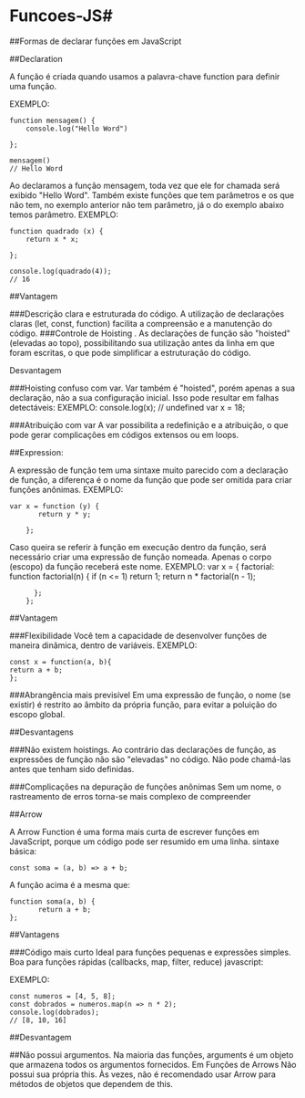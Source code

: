 # Funcoes-JS#
##Formas de declarar funções em JavaScript

##Declaration

A função é criada quando usamos a palavra-chave function para definir uma função. 

EXEMPLO:
	
 	function mensagem() {
		console.log("Hello Word")
	
	};
	
	mensagem()
	// Hello Word

Ao declaramos a função mensagem, toda vez que ele for chamada será exibido "Hello Word". Também existe funções que tem parâmetros e os que não tem, no exemplo anterior não tem parâmetro, já o do exemplo abaixo temos parâmetro.
EXEMPLO:

	function quadrado (x) {
		return x * x;
	
	};
	
	console.log(quadrado(4));
	// 16

##Vantagem

###Descrição clara e estruturada do código.
A utilização de declarações claras (let, const, function) facilita a compreensão e a manutenção do código.
###Controle de Hoisting .
As declarações de função são "hoisted" (elevadas ao topo), possibilitando sua utilização antes da linha em que foram escritas, o que pode simplificar a estruturação do código.
	

Desvantagem

###Hoisting confuso com var.
Var também é "hoisted", porém apenas a sua declaração, não a sua configuração inicial.  Isso pode resultar em falhas detectáveis:
	EXEMPLO: 
		console.log(x); // undefined
		var x = 18;


###Atribuição com var
A var possibilita a redefinição e a atribuição, o que pode gerar complicações em códigos extensos ou em loops.





##Expression:
	
A expressão de função tem uma sintaxe muito parecido com a declaração de função, a diferença é o nome da função que pode ser omitida para criar funções anônimas.
EXEMPLO:
	
 	var x = function (y) {
  		   return y * y;
		
		};

Caso queira se referir à função em execução dentro da função, será necessário criar uma expressão de função nomeada.  Apenas o corpo (escopo) da função receberá este nome.
EXEMPLO:
		var x = {
  		  factorial: function factorial(n) {
    		     if (n <= 1) return 1;
    		     return n * factorial(n - 1);
 			 
		  };
		};



##Vantagem

###Flexibilidade
Você tem a capacidade de desenvolver funções de maneira dinâmica, dentro de variáveis.
EXEMPLO:

	const x = function(a, b){
 	return a + b; 
  	};
	
###Abrangência mais previsível
Em uma expressão de função, o nome (se existir) é restrito ao âmbito da própria função, para evitar a poluição do escopo global.


##Desvantagens

###Não existem hoistings.
 Ao contrário das declarações de função, as expressões de função não são "elevadas" no código.  Não pode chamá-las antes que tenham sido definidas.
 
###Complicações na depuração de funções anônimas
Sem um nome, o rastreamento de erros torna-se mais complexo de compreender


##Arrow

A Arrow Function é uma forma mais curta de escrever funções em JavaScript, porque um código pode ser resumido em uma linha.
sintaxe básica:
	
 	const soma = (a, b) => a + b;
	
A função acima é a mesma que:
	
 	function soma(a, b) {
           return a + b;
	};

##Vantagens

###Código mais curto
Ideal para funções pequenas e expressões simples.
Boa para funções rápidas (callbacks, map, filter, reduce)
javascript:

EXEMPLO:
	
 	const numeros = [4, 5, 8];
	const dobrados = numeros.map(n => n * 2);
	console.log(dobrados);
 	// [8, 10, 16]


##Desvantagem

##Não possui argumentos.
Na maioria das funções, arguments é um objeto que armazena todos os argumentos fornecidos.  Em Funções de Arrows
Não possui sua própria this. Às vezes, não é recomendado usar Arrow para métodos de objetos que dependem de this.
